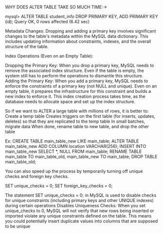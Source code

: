 WHY DOES ALTER TABLE TAKE SO MUCH TIME:->

mysql> ALTER TABLE student_info DROP PRIMARY KEY, ADD PRIMARY KEY (id);
Query OK, 0 rows affected (6.42 sec)

Metadata Changes: Dropping and adding a primary key involves significant changes to the table's metadata within the MySQL data dictionary. This includes updating information about constraints, indexes, and the overall structure of the table.

Index Operations (Even on an Empty Table):

Dropping the Primary Key: When you drop a primary key, MySQL needs to remove the associated index structure. Even if the table is empty, the system still has to perform the operations to dismantle this structure.
Adding the Primary Key: When you add a primary key, MySQL needs to enforce the constraints of a primary key (not NULL and unique). Even on an empty table, it prepares the infrastructure for this constraint and builds a new index to enforce it. This index creation process takes time, as the database needs to allocate space and set up the index structure.

So if we want to ALTER a large table with millions of rows, it is better to:
Create a temp table
Creates triggers on the first table (for inserts, updates, deletes) so that they are replicated to the temp table
In small batches, migrate data
When done, rename table to new table, and drop the other table

Ex:
CREATE TABLE main_table_new LIKE main_table;
ALTER TABLE main_table_new ADD COLUMN location VARCHAR(256);
INSERT INTO main_table_new SELECT *, NULL FROM main_table;
RENAME TABLE main_table TO main_table_old, main_table_new TO main_table;
DROP TABLE main_table_old;

You can also speed up the process by temporarily turning off unique checks and foreign key checks.

SET unique_checks = 0;
SET foreign_key_checks = 0;

The statement SET unique_checks = 0; in MySQL is used to disable checks for unique constraints 
(including primary keys and other UNIQUE indexes) during certain operations
Disables Uniqueness Checks: When you set unique_checks to 0, MySQL will not verify that new rows being inserted or imported violate any unique constraints defined on the table. This means you could potentially insert duplicate values into columns that are supposed to be unique

